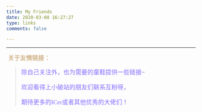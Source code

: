 ```yaml
---
title: My Friends
date: 2020-03-08 16:27:27
type: links
comments: false

---
```


-----

<font size=3 color=Tan> **关于友情链接：** </font>

> <font size=3 face="隶书" color=LightSlateBlue>除自己关注外，也为需要的童鞋提供一些链接~
>
> 欢迎看得上小破站的朋友们联系互粉呀，
>
> 期待更多的ICer或者其他优秀的大佬们！
>
> </font>



<!-- 60198 -->
<!-- require APlayer -->
<link rel="stylesheet" href="https://cdn.jsdelivr.net/npm/aplayer/dist/APlayer.min.css">

<script src="https://cdn.jsdelivr.net/npm/aplayer/dist/APlayer.min.js"></script>
<!-- require MetingJS -->
<script src="https://cdn.jsdelivr.net/npm/meting@2/dist/Meting.min.js"></script>
<meting-js
	server="netease"
	type="playlist"
	id="393355235"
	autoplay="true"
	order="random">
</meting-js>





